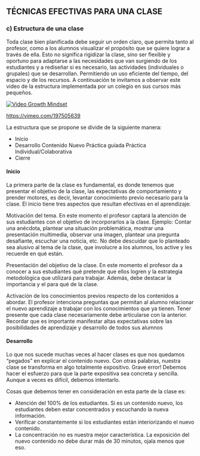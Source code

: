 ## TÉCNICAS EFECTIVAS PARA UNA CLASE

### c) Estructura de una clase

Toda clase bien planificada debe seguir un orden claro, que permita tanto al profesor, como a los alumnos visualizar el propósito que se quiere lograr a través de ella. Esto no significa rigidizar la clase, sino ser flexible y oportuno para adaptarse a las necesidades que van surgiendo de los estudiantes y a rediseñar si es necesario, las actividades (individuales o grupales) que se desarrollan. Permitiendo un uso eficiente del tiempo, del espacio y de los recursos. A continuación te invitamos a observar este video de la estructura implementada por un colegio en sus cursos más pequeños. 

[![Video Growth Mindset](http://img.vimeo.com/vi/pN34FNbOKXc/197505639)](https://vimeo.com/197505639)

https://vimeo.com/197505639

La estructura que se propone se divide de la siguiente manera:

- Inicio
- Desarrollo
Contenido Nuevo
Práctica guiada
Práctica Individual/Colaborativa
- Cierre

#### Inicio

La primera parte de la clase es fundamental, es donde tenemos que presentar el objetivo de la clase, las expectativas de comportamiento y prender motores, es decir, levantar conocimiento previo necesario para la clase. El inicio tiene tres aspectos que resultan efectivas en el aprendizaje: 

Motivación del tema. En este momento el profesor captará la atención de sus estudiantes con el objetivo de incorporarlos a la clase. Ejemplo: Contar una anécdota, plantear una situación problemática, mostrar una presentación multimedia, observar una imagen, plantear una pregunta desafiante, escuchar una noticia, etc. No debe descuidar que lo planteado sea alusivo al tema de la clase, que involucre a los alumnos, los active y les recuerde en qué están.

Presentación del objetivo de la clase.  En este momento el profesor da a conocer a sus estudiantes qué pretende que ellos logren y la estrategia metodológica que utilizará para trabajar. Además, debe destacar la importancia y el para qué de la clase.

Activación de los conocimientos previos respecto de los contenidos a abordar. El profesor intenciona preguntas que permitan al alumno relacionar el nuevo aprendizaje a trabajar con los conocimientos que ya tienen. Tener presente que cada clase necesariamente debe articularse con la anterior. Recordar que es importante manifestar altas expectativas sobre las posibilidades de aprendizaje y desarrollo de todos sus alumnos 

#### Desarrollo

Lo que nos sucede muchas veces al hacer clases es que nos quedamos “pegados” en explicar el contenido nuevo. Con otras palabras, nuestra clase se transforma en algo totalmente expositivo. Grave error! Debemos hacer el esfuerzo para que la parte expositiva sea concreta y sencilla. Aunque a veces es difícil, debemos intentarlo. 

Cosas que debemos tener en consideración en esta parte de la clase es: 

- Atención del 100% de los estudiantes. Si es un contenido nuevo, los estudiantes deben estar concentrados y escuchando la nueva información. 
- Verificar constantemente si los estudiantes están interiorizando el nuevo contenido. 
- La concentración no es nuestra mejor característica. La exposición del nuevo contenido no debe durar más de 30 minutos, ojala menos que eso. 

